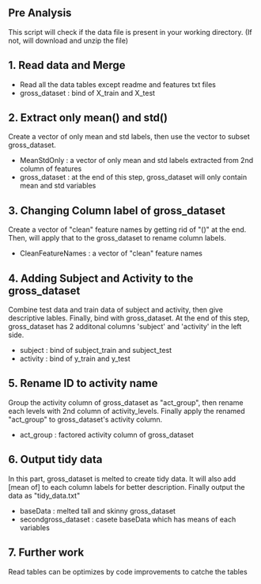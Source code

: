 ## Pre Analysis
This script will check if the data file is present in your working directory. (If not, will download and unzip the file)

## 1. Read data and Merge

* Read all the data tables except readme and features txt files
* gross_dataset : bind of X_train and X_test

## 2. Extract only mean() and std()
Create a vector of only mean and std labels, then use the vector to subset gross_dataset.
* MeanStdOnly : a vector of only mean and std labels extracted from 2nd column of features
* gross_dataset : at the end of this step, gross_dataset will only contain mean and std variables

## 3. Changing Column label of gross_dataset
Create a vector of "clean" feature names by getting rid of "()" at the end. Then, will apply that to the gross_dataset to rename column labels.
* CleanFeatureNames : a vector of "clean" feature names 

## 4. Adding Subject and Activity to the gross_dataset
Combine test data and train data of subject and activity, then give descriptive lables. Finally, bind with gross_dataset. At the end of this step, gross_dataset has 2 additonal columns 'subject' and 'activity' in the left side.
* subject : bind of subject_train and subject_test
* activity : bind of y_train and y_test

## 5. Rename ID to activity name
Group the activity column of gross_dataset as "act_group", then rename each levels with 2nd column of activity_levels. Finally apply the renamed "act_group" to gross_dataset's activity column.
* act_group : factored activity column of gross_dataset 

## 6. Output tidy data
In this part, gross_dataset is melted to create tidy data. It will also add [mean of] to each column labels for better description. Finally output the data as "tidy_data.txt"
* baseData : melted tall and skinny gross_dataset
* secondgross_dataset : casete baseData which has means of each variables

## 7. Further work
Read tables can be optimizes by code improvements to catche the tables 
